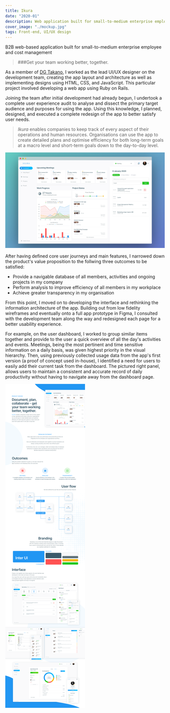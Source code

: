 ```yaml
---
title: Ikura
date: "2020-01"
description: Web application built for small-to-medium enterprise employee and cost management
cover_image: "./mockup.jpg"
tags: Front-end, UI/UX design
---
```


B2B web-based application built for small-to-medium enterprise employee and cost management
> ###Get your team working better, together.

As a member of [DG Takano](https://www.dgtakano.co.jp/), I worked as the lead UI/UX designer on the development team, creating the app layout and architecture as well as implementing designs using HTML, CSS, and JavaScript. This particular project involved developing a web app using Ruby on Rails.

Joining the team after initial development had already begun, I undertook a complete user experience audit to analyse and dissect the primary target audience and purposes for using the app. Using this knowledge, I planned, designed, and executed a complete redesign of the app to better satisfy user needs.

> *Ikura* enables companies to keep track of every aspect of their operations and human resources. Organisations can use the app to create detailed plans and optimise efficiency for both long-term goals at a macro level and short-term goals down to the day-to-day level.

![Ikura Dashboard](./dashboard.jpg)

After having defined core user journeys and main features, I narrowed down the product's value proposition to the follwing three outcomes to be satisfied:

- Provide a navigable database of all members, activities and ongoing projects in my company
- Perform analysis to improve efficiency of all members in my workplace
- Achieve greater transparency in my organisation

From this point, I moved on to developing the interface and rethinking the information architecture of the app. Building out from low fidelity wireframes and eventually onto a full app prototype in Figma, I consulted with the development team along the way and redesigned each page for a better usability experience.

For example, on the user dashboard, I worked to group similar items together and provide to the user a quick overview of all the day's activities and events. Meetings, being the most pertinent and time sensitive information on a daily basis, was given highest priority in the visual hierarchy. Then, using previously collected usage data from the app's first version (a proof of concept used in-house), I identified a need for users to easily add their current task from the dashboard. The pictured right panel, allows users to maintain a consistent and accurate record of daily productivity without having to navigate away from the dashboard page.

![Ikura Product Overview](./banner.png)
